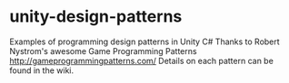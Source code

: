 # unity-design-patterns
Examples of programming design patterns in Unity C#
Thanks to Robert Nystrom's awesome Game Programming Patterns http://gameprogrammingpatterns.com/
Details on each pattern can be found in the wiki.
